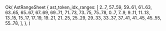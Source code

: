 Ok(
    AstRangeSheet {
        ast_token_idx_ranges: [
            2..7,
            57..59,
            59..61,
            61..63,
            63..65,
            65..67,
            67..69,
            69..71,
            71..73,
            73..75,
            75..78,
            0..7,
            7..9,
            9..11,
            11..13,
            13..15,
            15..17,
            17..19,
            19..21,
            21..25,
            25..29,
            29..33,
            33..37,
            37..41,
            41..45,
            45..55,
            55..78,
        ],
    },
)